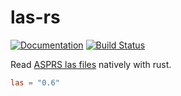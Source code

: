 las-rs
======

[![Documentation](https://docs.rs/las/badge.svg)](http://docs.rs/las)
[![Build Status](https://travis-ci.org/gadomski/las-rs.svg?branch=master)](https://travis-ci.org/gadomski/las-rs)

Read [ASPRS las files](http://www.asprs.org/Committee-General/LASer-LAS-File-Format-Exchange-Activities.html) natively with rust.

```toml
las = "0.6"
```
